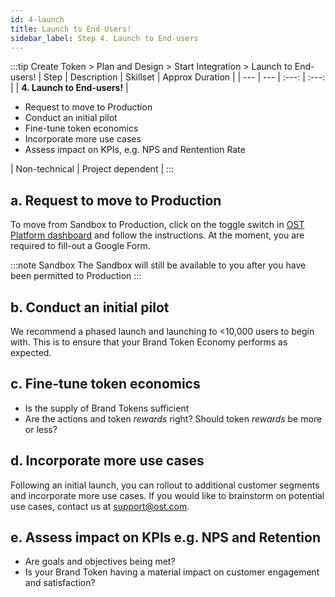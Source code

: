 ```yaml
---
id: 4-launch
title: Launch to End-Users!
sidebar_label: Step 4. Launch to End-users
---
```


:::tip Create Token > Plan and Design > Start Integration > Launch to End-users!
| Step | Description | Skillset | Approx Duration | 
| --- | --- | :---: | :---: |
| **4. Launch to End-users!** | <ul><li>Request to move to Production</li><li>Conduct an initial pilot</li><li>Fine-tune token economics</li><li>Incorporate more use cases</li><li>Assess impact on KPIs, e.g. NPS and Rentention Rate</li></ul> | Non-technical | Project dependent | 
:::

## a. Request to move to Production
To move from Sandbox to Production, click on the toggle switch in [OST Platform dashboard](https://platform.ost.com) and follow the instructions. At the moment, you are required to fill-out a Google Form.

:::note Sandbox
The Sandbox will still be available to you after you have been permitted to Production
:::

## b. Conduct an initial pilot
We recommend a phased launch and launching to <10,000 users to begin with. This is to ensure that your Brand Token Economy performs as expected. 

## c. Fine-tune token economics
* Is the supply of Brand Tokens sufficient
* Are the actions and token _rewards_ right? Should token _rewards_ be more or less?

## d. Incorporate more use cases
Following an initial launch, you can rollout to additional customer segments and incorporate more use cases. If you would like to brainstorm on potential use cases, contact us at support@ost.com.

## e. Assess impact on KPIs e.g. NPS and Retention
* Are goals and objectives being met?
* Is your Brand Token having a material impact on customer engagement and satisfaction?